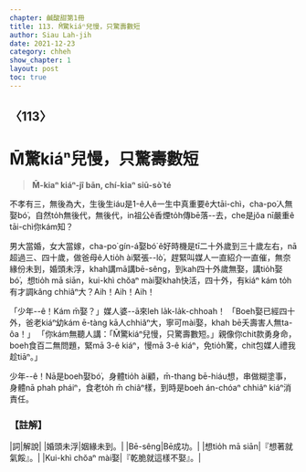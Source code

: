 ```yaml
---
chapter: 鹹酸甜第1冊
title: 113. M̄驚kiáⁿ兒慢，只驚壽數短
author: Siau Lah-jih
date: 2021-12-23
category: chheh
show_chapter: 1
layout: post
toc: true
---
```

  
## 〈113〉
# M̄驚kiáⁿ兒慢，只驚壽數短
>**M̄-kiaⁿ kiáⁿ-jî bān, chí-kiaⁿ siū-sò͘ té**

不孝有三，無後為大，生後生iáu是1-ê人ê一生中真重要ê大tāi-chì，cha-po͘人無娶bó͘，自然to̍h無後代，無後代，in祖公ê香煙to̍h傳bē落--去，che是jŏa nī嚴重ê tāi-chì你kám知？

男大當婚，女大當嫁，cha-po͘ gín-á娶bó͘ ê好時機是tī二十外歲到三十歲左右，nā超過三、四十歲，做爸母ê人tio̍h ài緊張--lò͘，趕緊叫媒人一直紹介一直催，無奈緣份未到，婚頭未浮，khah講mā講bē-sêng，到kah四十外歲無娶，講tio̍h娶bó͘，想tio̍h mā siān，kui-khì chŏaⁿ mài娶khah快活，四十外，有kiáⁿ kám to̍h有才調kâng chhiâⁿ大？Aih！Aih！Aih！

「少年--ê！Kám m̄娶？」媒人婆--ā來leh la̍k-la̍k-chhoah！
「Boeh娶已經四十外，爸老kiáⁿ幼kám ē-tàng kā人chhiâⁿ大，寧可mài娶，khah bē夭壽害人無ta-ôa！」 
「你kám無聽人講：「M̄驚kiáⁿ兒慢，只驚壽數短。」親像你chit款勇身命，boeh食百二無問題，緊mā 3-ê kiáⁿ，慢mā 3-ê kiáⁿ，免tio̍h驚，chit包媒人禮我趁tiāⁿ。」

少年--ê！Nā是boeh娶bó͘，身體tio̍h ài顧，m̄-thang bē-hiáu想，串做糊塗事，身體nā phah pháiⁿ，食老to̍h m̄ chiâⁿ樣，到時是boeh án-chóaⁿ chhiâⁿ kiáⁿ消責任。

### 【註解】

|詞|解說|
|婚頭未浮|姻緣未到。|
|Bē-sêng|Bē成功。|
|想tio̍h mā siān|『想著就氣餒』。|
|Kui-khì chŏaⁿ mài娶|『乾脆就這樣不娶』。|
